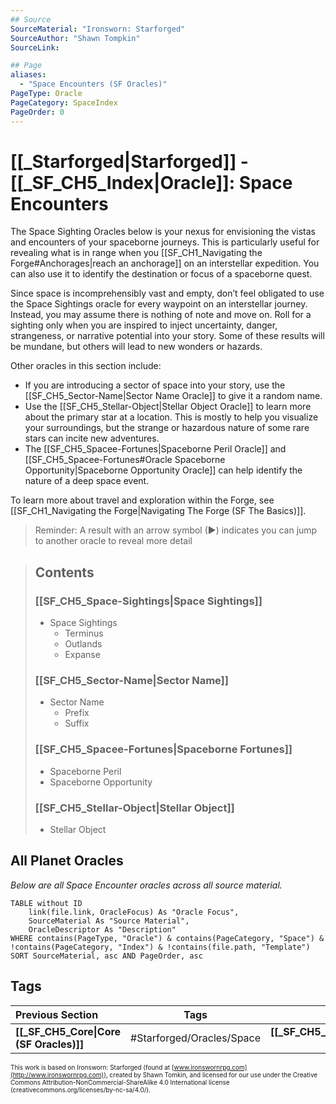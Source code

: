 ```yaml
---
## Source
SourceMaterial: "Ironsworn: Starforged"
SourceAuthor: "Shawn Tompkin"
SourceLink: 

## Page
aliases:
  - "Space Encounters (SF Oracles)"
PageType: Oracle
PageCategory: SpaceIndex
PageOrder: 0
---
```

# [[_Starforged|Starforged]] - [[_SF_CH5_Index|Oracle]]: Space Encounters
The Space Sighting Oracles below is your nexus for envisioning the vistas and encounters of your spaceborne journeys. This is particularly useful for revealing what is in range when you [[SF_CH1_Navigating the Forge#Anchorages|reach an anchorage]] on an interstellar expedition. You can also use it to identify the destination or focus of a spaceborne quest.

Since space is incomprehensibly vast and empty, don’t feel obligated to use the Space Sightings oracle for every waypoint on an interstellar journey. Instead, you may assume there is nothing of note and move on. Roll for a sighting only when you are inspired to inject uncertainty, danger, strangeness, or narrative potential into your story. Some of these results will be mundane, but others will lead to new wonders or hazards.

Other oracles in this section include: 
- If you are introducing a sector of space into your story, use the [[SF_CH5_Sector-Name|Sector Name Oracle]] to give it a random name.
- Use the [[SF_CH5_Stellar-Object|Stellar Object Oracle]] to learn more about the primary star at a location. This is mostly to help you visualize your surroundings, but the strange or hazardous nature of some rare stars can incite new adventures.
- The [[SF_CH5_Spacee-Fortunes|Spaceborne Peril Oracle]] and [[SF_CH5_Spacee-Fortunes#Oracle Spaceborne Opportunity|Spaceborne Opportunity Oracle]] can help identify the nature of a deep space event.

To learn more about travel and exploration within the Forge, see [[SF_CH1_Navigating the Forge|Navigating The Forge (SF The Basics)]]. 

> Reminder: A result with an arrow symbol (▶) indicates you can jump to another oracle to reveal more detail

> ## Contents
> ### [[SF_CH5_Space-Sightings|Space Sightings]]
> - Space Sightings
> 	- Terminus
> 	- Outlands
> 	- Expanse
> ### [[SF_CH5_Sector-Name|Sector Name]]
> - Sector Name
> 	- Prefix
> 	- Suffix
> ### [[SF_CH5_Spacee-Fortunes|Spaceborne Fortunes]]
> - Spaceborne Peril
> - Spaceborne Opportunity
> ### [[SF_CH5_Stellar-Object|Stellar Object]]
> - Stellar Object

## All Planet Oracles
_Below are all Space Encounter oracles across all source material._
```dataview
TABLE without ID
	link(file.link, OracleFocus) As "Oracle Focus",
	SourceMaterial As "Source Material",
	OracleDescriptor As "Description"
WHERE contains(PageType, "Oracle") & contains(PageCategory, "Space") & !contains(PageCategory, "Index") & !contains(file.path, "Template")
SORT SourceMaterial, asc AND PageOrder, asc
```

## Tags
| Previous Section | Tags | Next Section | 
|:--- |:---:| ---:|
| **[[_SF_CH5_Core\|Core (SF Oracles)]]** | #Starforged/Oracles/Space | **[[_SF_CH5_Planets\|Planet (SF Oracles)]]** |

<font size=-2>This work is based on Ironsworn: Starforged (found at [www.ironswornrpg.com](http://www.ironswornrpg.com)), created by Shawn Tomkin, and licensed for our use under the Creative Commons Attribution-NonCommercial-ShareAlike 4.0 International license  (creativecommons.org/licenses/by-nc-sa/4.0/).</font>